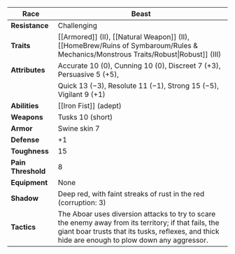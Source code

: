
| **Race**           | Beast                                                                                                                                                                                                    |
| ------------------ | -------------------------------------------------------------------------------------------------------------------------------------------------------------------------------------------------------- |
| **Resistance**     | Challenging                                                                                                                                                                                              |
| **Traits**         | [[Armored]] (II), [[Natural Weapon]] (II), [[HomeBrew/Ruins of Symbaroum/Rules & Mechanics/Monstrous Traits/Robust\|Robust]] (III)                                                                       |
| **Attributes**     | Accurate 10 (0), Cunning 10 (0), Discreet 7 (+3), Persuasive 5 (+5),                                                                                                                                     |
|                    | Quick 13 (−3), Resolute 11 (−1), Strong 15 (−5), Vigilant 9 (+1)                                                                                                                                         |
| **Abilities**      | [[Iron Fist]] (adept)                                                                                                                                                                                    |
| **Weapons**        | Tusks 10 (short)                                                                                                                                                                                         |
| **Armor**          | Swine skin 7                                                                                                                                                                                             |
| **Defense**        | +1                                                                                                                                                                                                       |
| **Toughness**      | 15                                                                                                                                                                                                       |
| **Pain Threshold** | 8                                                                                                                                                                                                        |
| **Equipment**      | None                                                                                                                                                                                                     |
| **Shadow**         | Deep red, with faint streaks of rust in the red (corruption: 3)                                                                                                                                          |
| **Tactics**        | The Aboar uses diversion attacks to try to scare the enemy away from its territory; if that fails, the giant boar trusts that its tusks, reflexes, and thick hide are enough to plow down any aggressor. |
